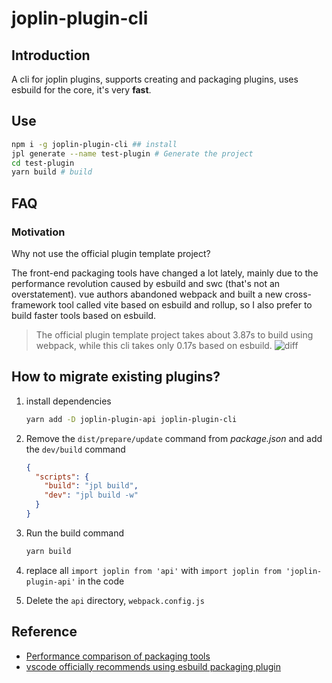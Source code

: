 # joplin-plugin-cli

## Introduction

A cli for joplin plugins, supports creating and packaging plugins, uses esbuild for the core, it's very **fast**.

## Use

```sh
npm i -g joplin-plugin-cli ## install
jpl generate --name test-plugin # Generate the project
cd test-plugin
yarn build # build
```

## FAQ

### Motivation

Why not use the official plugin template project?

The front-end packaging tools have changed a lot lately, mainly due to the performance revolution caused by esbuild and swc (that's not an overstatement). vue authors abandoned webpack and built a new cross-framework tool called vite based on esbuild and rollup, so I also prefer to build faster tools based on esbuild.

> The official plugin template project takes about 3.87s to build using webpack, while this cli takes only 0.17s based on esbuild.
> ![diff](https://github.com/rxliuli/joplin-utils/raw/master/packages/joplin-plugin-cli/assets/diff.png)

## How to migrate existing plugins?

1. install dependencies

   ```sh
   yarn add -D joplin-plugin-api joplin-plugin-cli
   ```

2. Remove the `dist/prepare/update` command from _package.json_ and add the `dev/build` command

   ```json
   {
     "scripts": {
       "build": "jpl build",
       "dev": "jpl build -w"
     }
   }
   ```

3. Run the build command

   ```sh
   yarn build
   ```

4. replace all `import joplin from 'api'` with `import joplin from 'joplin-plugin-api'` in the code
5. Delete the `api` directory, `webpack.config.js`

## Reference

- [Performance comparison of packaging tools](https://esbuild.github.io/)
- [vscode officially recommends using esbuild packaging plugin](https://code.visualstudio.com/api/working-with-extensions/bundling-extension)
